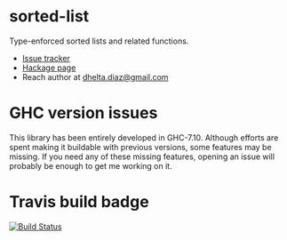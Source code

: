 # sorted-list

Type-enforced sorted lists and related functions.

* [Issue tracker](https://github.com/Daniel-Diaz/sorted-list/issues)
* [Hackage page](http://hackage.haskell.org/package/sorted-list)
* Reach author at dhelta.diaz@gmail.com

# GHC version issues

This library has been entirely developed in GHC-7.10. Although efforts
are spent making it buildable with previous versions, some features may
be missing. If you need any of these missing features, opening an issue
will probably be enough to get me working on it.

# Travis build badge

[![Build Status](https://travis-ci.org/Daniel-Diaz/sorted-list.svg?branch=master)](https://travis-ci.org/Daniel-Diaz/sorted-list)
